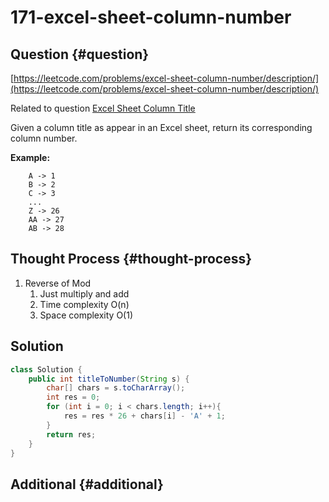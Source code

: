 # 171-excel-sheet-column-number

## Question {#question}

[https://leetcode.com/problems/excel-sheet-column-number/description/](https://leetcode.com/problems/excel-sheet-column-number/description/)

Related to question [Excel Sheet Column Title](https://leetcode.com/problems/excel-sheet-column-title/)

Given a column title as appear in an Excel sheet, return its corresponding column number.

**Example:**

```text
    A -> 1
    B -> 2
    C -> 3
    ...
    Z -> 26
    AA -> 27
    AB -> 28
```

## Thought Process {#thought-process}

1. Reverse of Mod
   1. Just multiply and add
   2. Time complexity O\(n\)
   3. Space complexity O\(1\)

## Solution

```java
class Solution {
    public int titleToNumber(String s) {
        char[] chars = s.toCharArray();
        int res = 0;
        for (int i = 0; i < chars.length; i++){
            res = res * 26 + chars[i] - 'A' + 1;
        }
        return res;
    }
}
```

## Additional {#additional}

